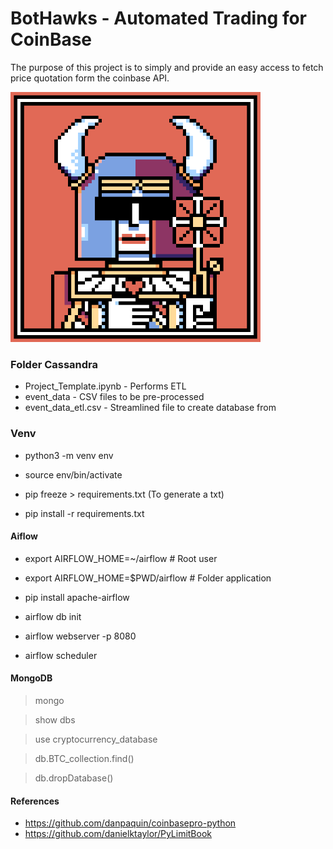 # BotHawks - Automated Trading for CoinBase

The purpose of this project is to simply and provide an easy access to fetch price quotation form the coinbase API.

<img src="https://github.com/poboisvert/BotHawks.com/raw/main/logo.png" height="400">

### Folder Cassandra

- Project_Template.ipynb - Performs ETL
- event_data - CSV files to be pre-processed
- event_data_etl.csv - Streamlined file to create database from

### Venv

- python3 -m venv env

- source env/bin/activate

- pip freeze > requirements.txt (To generate a txt)

- pip install -r requirements.txt

#### Aiflow

- export AIRFLOW_HOME=~/airflow # Root user
- export AIRFLOW_HOME=$PWD/airflow # Folder application

- pip install apache-airflow

- airflow db init

- airflow webserver -p 8080

- airflow scheduler

#### MongoDB

> mongo

> show dbs

> use cryptocurrency_database

> db.BTC_collection.find()

> db.dropDatabase()

#### References

- https://github.com/danpaquin/coinbasepro-python
- https://github.com/danielktaylor/PyLimitBook
